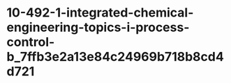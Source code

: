 # 10-492-1-integrated-chemical-engineering-topics-i-process-control-b_7ffb3e2a13e84c24969b718b8cd4d721